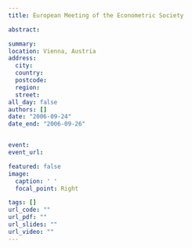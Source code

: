 ```yaml
---
title: European Meeting of the Econometric Society

abstract:  

summary: 
location: Vienna, Austria
address:
  city: 
  country: 
  postcode: 
  region: 
  street: 
all_day: false
authors: []
date: "2006-09-24"
date_end: "2006-09-26"


event: 
event_url:

featured: false
image:
  caption: ' '
  focal_point: Right

tags: []
url_code: ""
url_pdf: ""
url_slides: ""
url_video: ""
---
```


